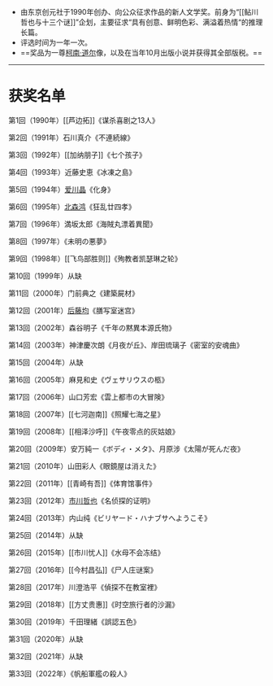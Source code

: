 
- 由东京创元社于1990年创办、向公众征求作品的新人文学奖。前身为“[[鲇川哲也与十三个谜]]”企划，主要征求“具有创意、鲜明色彩、满溢着热情“的推理长篇。
- 评选时间为一年一次。
- ==奖品为一尊[柯南·道尔](柯南·道尔.md)像，以及在当年10月出版小说并获得其全部版税。==

---

# 获奖名单

第1回（1990年）[[芦边拓]]《谋杀喜剧之13人》

第2回（1991年）石川真介《不連続線》

第3回（1992年）[[加纳朋子]]《七个孩子》

第4回（1993年）近藤史恵《冰凍之島》

第5回（1994年）[爱川晶](爱川晶.md)《化身》

第6回（1995年）[北森鸿](北森鸿.md)《狂乱廿四孝》

第7回（1996年）満坂太郎《海賊丸漂着異聞》

第8回（1997年）《未明の悪夢》

第9回（1998年）[[飞鸟部胜则]]《殉教者凯瑟琳之轮》

第10回（1999年）从缺

第11回（2000年）门前典之《建築屍材》

第12回（2001年）[后藤均](后藤均.md)《膳写室迷宫》

第13回（2002年）森谷明子《千年の黙異本源氏物》

第14回（2003年）神津慶次朗《月夜が丘》、岸田琉璃子《密室的安魂曲》

第15回（2004年）从缺

第16回（2005年）麻見和史《ヴェサリウスの柩》

第17回（2006年）山口芳宏《雲上都市の大冒険》

第18回（2007年）[[七河迦南]]《照耀七海之星》

第19回（2008年）[[相泽沙呼]]《午夜零点的灰姑娘》

第20回（2009年）安万純一《ボディ・メタ》、月原涉《太陽が死んだ夜》

第21回（2010年）山田彩人《眼鏡屋は消えた》

第22回（2011年）[[青崎有吾]]《体育馆事件》

第23回（2012年）[市川哲也](市川哲也.md)《名侦探的证明》

第24回（2013年）内山纯《ビリヤード・ハナブサへようこそ》

第25回（2014年）从缺

第26回（2015年）[[市川忧人]]《水母不会冻结》

第27回（2016年）[[今村昌弘]]《尸人庄谜案》

第28回（2017年）川澄浩平《偵探不在教室裡》

第29回（2018年）[[方丈贵惠]]《时空旅行者的沙漏》

第30回（2019年）千田理緒《誤認五色》

第31回（2020年）从缺

第32回（2021年）从缺

第33回（2022年）《帆船軍艦の殺人》
